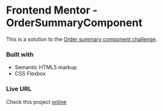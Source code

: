 # Frontend Mentor - OrderSummaryComponent

This is a solution to the [Order summary component challenge](https://www.frontendmentor.io/challenges/order-summary-component-QlPmajDUj).

### Built with

- Semantic HTML5 markup
- CSS Flexbox

### Live URL

Check this project [online](https://alfo-code.github.io/OrderSummaryComponent/)
